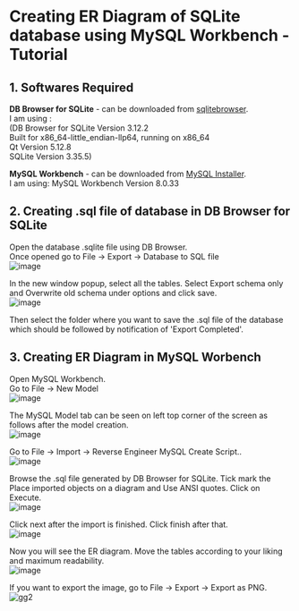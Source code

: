 # Creating ER Diagram of SQLite database using MySQL Workbench - Tutorial
## 1. Softwares Required
**DB Browser for SQLite** - can be downloaded from [sqlitebrowser](https://sqlitebrowser.org/).  
I am using :  
(DB Browser for SQLite Version 3.12.2  
Built for x86_64-little_endian-llp64, running on x86_64  
Qt Version 5.12.8  
SQLite Version 3.35.5)  
  
**MySQL Workbench** - can be downloaded from [MySQL Installer](https://dev.mysql.com/downloads/windows/installer/8.0.html).  
I am using: MySQL Workbench Version 8.0.33  

## 2. Creating .sql file of database in DB Browser for SQLite
Open the database .sqlite file using DB Browser.  
Once opened go to File -> Export -> Database to SQL file  
![image](https://github.com/SomiaNasir/Data_Modelling_Basics/assets/125132307/9dc5db5d-e0a3-424a-9aab-8181a10cf3f3)  
  
In the new window popup, select all the tables. Select Export schema only and Overwrite old schema under options and click save.  
![image](https://github.com/SomiaNasir/Data_Modelling_Basics/assets/125132307/65862b56-e2d6-43a7-a16f-9142d45d3698)  
  
Then select the folder where you want to save the .sql file of the database which should be followed by notification of 'Export Completed'.
## 3. Creating ER Diagram in MySQL Worbench
Open MySQL Workbench.  
Go to File -> New Model  
![image](https://github.com/SomiaNasir/Data_Modelling_Basics/assets/125132307/64a7da06-e887-422a-ba6a-c93e4164917e)  
  
The MySQL Model tab can be seen on left top corner of the screen as follows after the model creation.  
![image](https://github.com/SomiaNasir/Data_Modelling_Basics/assets/125132307/16346c43-1a3a-4403-ad98-45c7e8b23fd4)  
  
Go to File -> Import -> Reverse Engineer MySQL Create Script..  
![image](https://github.com/SomiaNasir/Data_Modelling_Basics/assets/125132307/0235518e-dfc0-4bbb-aa29-9576d75fcee9)  
  
Browse the .sql file generated by DB Browser for SQLite. Tick mark the Place imported objects on a diagram and Use ANSI quotes. Click on Execute.  
![image](https://github.com/SomiaNasir/Data_Modelling_Basics/assets/125132307/130214b6-3e45-44fe-8e65-f779a1819b69)  
  
Click next after the import is finished. Click finish after that.  
![image](https://github.com/SomiaNasir/Data_Modelling_Basics/assets/125132307/19f89923-1560-4580-81f6-73dc7b3819d8)  
  
Now you will see the ER diagram. Move the tables according to your liking and maximum readability.  
![image](https://github.com/SomiaNasir/Data_Modelling_Basics/assets/125132307/87517c54-f070-46c6-9a1c-a5eb4529f3ea)  
  
If you want to export the image, go to File -> Export -> Export as PNG.  
![gg2](https://github.com/SomiaNasir/Data_Modelling_Basics/assets/125132307/18dd52b3-9676-416a-b583-1ae0019e75f1)
